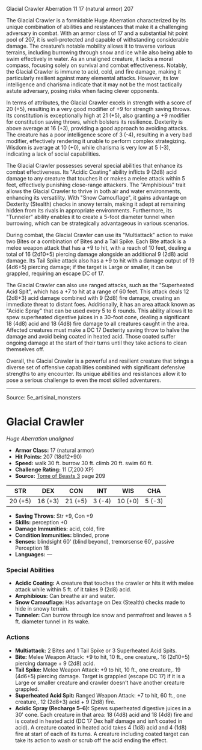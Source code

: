 <MonsterName/>Glacial Crawler</MonsterName>
<CreatureType/>Aberration</CreatureType>
<CR/>11</CR>
<AC/>17 (natural armor)</AC>
<HP/>207</HP>
<summary>The Glacial Crawler is a formidable Huge Aberration characterized by its unique combination of abilities and resistances that make it a challenging adversary in combat. With an armor class of 17 and a substantial hit point pool of 207, it is well-protected and capable of withstanding considerable damage. The creature’s notable mobility allows it to traverse various terrains, including burrowing through snow and ice while also being able to swim effectively in water. As an unaligned creature, it lacks a moral compass, focusing solely on survival and combat effectiveness. Notably, the Glacial Crawler is immune to acid, cold, and fire damage, making it particularly resilient against many elemental attacks. However, its low intelligence and charisma indicate that it may not be the most tactically astute adversary, posing risks when facing clever opponents. </summary>

<detail>

In terms of attributes, the Glacial Crawler excels in strength with a score of 20 (+5), resulting in a very good modifier of +9 for strength saving throws. Its constitution is exceptionally high at 21 (+5), also granting a +9 modifier for constitution saving throws, which bolsters its resilience. Dexterity is above average at 16 (+3), providing a good approach to avoiding attacks. The creature has a poor intelligence score of 3 (-4), resulting in a very bad modifier, effectively rendering it unable to perform complex strategizing. Wisdom is average at 10 (+0), while charisma is very low at 5 (-3), indicating a lack of social capabilities.

The Glacial Crawler possesses several special abilities that enhance its combat effectiveness. Its "Acidic Coating" ability inflicts 9 (2d8) acid damage to any creature that touches it or makes a melee attack within 5 feet, effectively punishing close-range attackers. The "Amphibious" trait allows the Glacial Crawler to thrive in both air and water environments, enhancing its versatility. With "Snow Camouflage", it gains advantage on Dexterity (Stealth) checks in snowy terrain, making it adept at remaining hidden from its rivals in appropriate environments. Furthermore, its "Tunneler" ability enables it to create a 5-foot diameter tunnel when burrowing, which can be strategically advantageous in various scenarios.

During combat, the Glacial Crawler can use its "Multiattack" action to make two Bites or a combination of Bites and a Tail Spike. Each Bite attack is a melee weapon attack that has a +9 to hit, with a reach of 10 feet, dealing a total of 16 (2d10+5) piercing damage alongside an additional 9 (2d8) acid damage. Its Tail Spike attack also has a +9 to hit with a damage output of 19 (4d6+5) piercing damage; if the target is Large or smaller, it can be grappled, requiring an escape DC of 17.

The Glacial Crawler can also use ranged attacks, such as the "Superheated Acid Spit", which has a +7 to hit at a range of 60 feet. This attack deals 12 (2d8+3) acid damage combined with 9 (2d8) fire damage, creating an immediate threat to distant foes. Additionally, it has an area attack known as "Acidic Spray" that can be used every 5 to 6 rounds. This ability allows it to spew superheated digestive juices in a 30-foot cone, dealing a significant 18 (4d8) acid and 18 (4d8) fire damage to all creatures caught in the area. Affected creatures must make a DC 17 Dexterity saving throw to halve the damage and avoid being coated in heated acid. Those coated suffer ongoing damage at the start of their turns until they take actions to clean themselves off.

Overall, the Glacial Crawler is a powerful and resilient creature that brings a diverse set of offensive capabilities combined with significant defensive strengths to any encounter. Its unique abilities and resistances allow it to pose a serious challenge to even the most skilled adventurers.</detail>



---

Source: 5e_artisinal_monsters

# Glacial Crawler

*Huge* *Aberration* *unaligned*

- **Armor Class:** 17 (natural armor)
- **Hit Points:** 207 (18d12+90)
- **Speed:** walk 30 ft. burrow 30 ft. climb 20 ft. swim 60 ft.
- **Challenge Rating:** 11 (7,200 XP)
- **Source:** [Tome of Beasts 3](https://koboldpress.com/kpstore/product/tome-of-beasts-3-for-5th-edition/) page 209

| STR | DEX | CON | INT | WIS | CHA |
| --- | --- | --- | --- | --- | --- |
| 20 (+5) | 16 (+3) | 21 (+5) | 3 (-4) | 10 (+0) | 5 (-3) |

- **Saving Throws**: Str +9, Con +9
- **Skills:** perception +0
- **Damage Immunities:** acid, cold, fire
- **Condition Immunities:** blinded, prone
- **Senses:** blindsight 60' (blind beyond), tremorsense 60', passive Perception 18
- **Languages:** —

### Special Abilities

- **Acidic Coating:** A creature that touches the crawler or hits it with melee attack while within 5 ft. of it takes 9 (2d8) acid.
- **Amphibious:** Can breathe air and water.
- **Snow Camouflage:** Has advantage on Dex (Stealth) checks made to hide in snowy terrain.
- **Tunneler:** Can burrow through ice snow and permafrost and leaves a 5 ft. diameter tunnel in its wake.

### Actions

- **Multiattack:** 2 Bites and 1 Tail Spike or 3 Superheated Acid Spits.
- **Bite:** Melee Weapon Attack: +9 to hit, 10 ft., one creature,. 16 (2d10+5) piercing damage + 9 (2d8) acid.
- **Tail Spike:** Melee Weapon Attack: +9 to hit, 10 ft., one creature,. 19 (4d6+5) piercing damage. Target is grappled (escape DC 17) if it is a Large or smaller creature and crawler doesn’t have another creature grappled.
- **Superheated Acid Spit:** Ranged Weapon Attack: +7 to hit, 60 ft., one creature,. 12 (2d8+3) acid + 9 (2d8) fire.
- **Acidic Spray (Recharge 5–6):** Spews superheated digestive juices in a 30' cone. Each creature in that area: 18 (4d8) acid and 18 (4d8) fire and is coated in heated acid (DC 17 Dex half damage and isn’t coated in acid). A creature coated in heated acid takes 4 (1d8) acid and 4 (1d8) fire at start of each of its turns. A creature including coated target can take its action to wash or scrub off the acid ending the effect.




